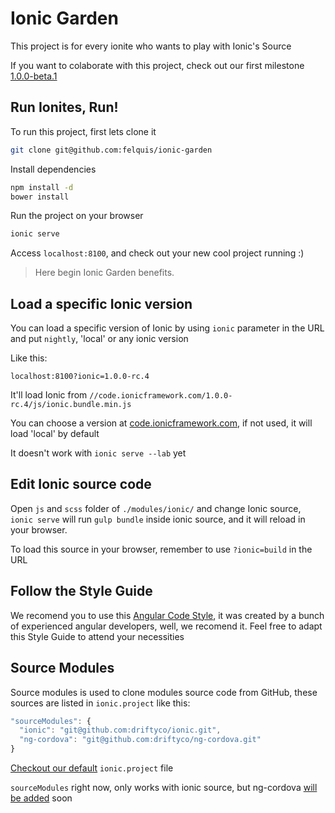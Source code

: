 # Ionic Garden

This project is for every ionite who wants to play with Ionic's Source

If you want to colaborate with this project, check out our first milestone [1.0.0-beta.1](https://github.com/IonicBrazil/ionic-garden/milestones/1.0.0-beta.1)

## Run Ionites, Run!

To run this project, first lets clone it

```sh
git clone git@github.com:felquis/ionic-garden
```

Install dependencies

```sh
npm install -d
bower install
```

Run the project on your browser
```sh
ionic serve
```

Access `localhost:8100`, and check out your new cool project running :)

> Here begin Ionic Garden benefits.

## Load a specific Ionic version

You can load a specific version of Ionic by using `ionic` parameter
in the URL and put `nightly`, 'local' or any ionic version

Like this:
```
localhost:8100?ionic=1.0.0-rc.4
```

It'll load Ionic from `//code.ionicframework.com/1.0.0-rc.4/js/ionic.bundle.min.js`

You can choose a version at [code.ionicframework.com](http://code.ionicframework.com/), if not used, it will load 'local' by default

It doesn't work with `ionic serve --lab` yet

## Edit Ionic source code

Open `js` and `scss` folder of `./modules/ionic/` and change Ionic source, `ionic serve` will run `gulp bundle` inside ionic source, and it will reload in your browser.

To load this source in your browser, remember to use `?ionic=build` in the URL

## Follow the Style Guide
We recomend you to use this [Angular Code Style](https://github.com/johnpapa/angular-styleguide), it was created by a bunch of experienced angular developers, well, we recomend it. Feel free to adapt this Style Guide to attend your necessities

## Source Modules
Source modules is used to clone modules source code from GitHub, these sources are listed in `ionic.project` like this:
```js
"sourceModules": {
  "ionic": "git@github.com:driftyco/ionic.git",
  "ng-cordova": "git@github.com:driftyco/ng-cordova.git"
}
```

[Checkout our default](https://github.com/felquis/ionic-garden/blob/master/ionic.project) `ionic.project` file

`sourceModules` right now, only works with ionic source, but ng-cordova [will be added](https://github.com/felquis/ionic-garden/issues/18) soon
